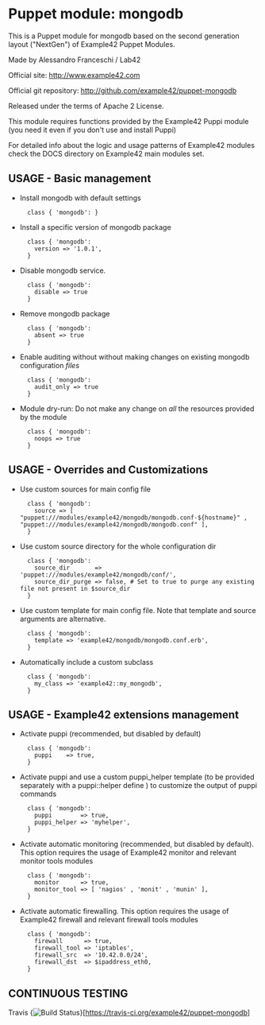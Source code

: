 # Puppet module: mongodb

This is a Puppet module for mongodb based on the second generation layout ("NextGen") of Example42 Puppet Modules.

Made by Alessandro Franceschi / Lab42

Official site: http://www.example42.com

Official git repository: http://github.com/example42/puppet-mongodb

Released under the terms of Apache 2 License.

This module requires functions provided by the Example42 Puppi module (you need it even if you don't use and install Puppi)

For detailed info about the logic and usage patterns of Example42 modules check the DOCS directory on Example42 main modules set.


## USAGE - Basic management

* Install mongodb with default settings

        class { 'mongodb': }

* Install a specific version of mongodb package

        class { 'mongodb':
          version => '1.0.1',
        }

* Disable mongodb service.

        class { 'mongodb':
          disable => true
        }

* Remove mongodb package

        class { 'mongodb':
          absent => true
        }

* Enable auditing without without making changes on existing mongodb configuration *files*

        class { 'mongodb':
          audit_only => true
        }

* Module dry-run: Do not make any change on *all* the resources provided by the module

        class { 'mongodb':
          noops => true
        }


## USAGE - Overrides and Customizations
* Use custom sources for main config file 

        class { 'mongodb':
          source => [ "puppet:///modules/example42/mongodb/mongodb.conf-${hostname}" , "puppet:///modules/example42/mongodb/mongodb.conf" ], 
        }


* Use custom source directory for the whole configuration dir

        class { 'mongodb':
          source_dir       => 'puppet:///modules/example42/mongodb/conf/',
          source_dir_purge => false, # Set to true to purge any existing file not present in $source_dir
        }

* Use custom template for main config file. Note that template and source arguments are alternative. 

        class { 'mongodb':
          template => 'example42/mongodb/mongodb.conf.erb',
        }

* Automatically include a custom subclass

        class { 'mongodb':
          my_class => 'example42::my_mongodb',
        }


## USAGE - Example42 extensions management 
* Activate puppi (recommended, but disabled by default)

        class { 'mongodb':
          puppi    => true,
        }

* Activate puppi and use a custom puppi_helper template (to be provided separately with a puppi::helper define ) to customize the output of puppi commands 

        class { 'mongodb':
          puppi        => true,
          puppi_helper => 'myhelper', 
        }

* Activate automatic monitoring (recommended, but disabled by default). This option requires the usage of Example42 monitor and relevant monitor tools modules

        class { 'mongodb':
          monitor      => true,
          monitor_tool => [ 'nagios' , 'monit' , 'munin' ],
        }

* Activate automatic firewalling. This option requires the usage of Example42 firewall and relevant firewall tools modules

        class { 'mongodb':       
          firewall      => true,
          firewall_tool => 'iptables',
          firewall_src  => '10.42.0.0/24',
          firewall_dst  => $ipaddress_eth0,
        }


## CONTINUOUS TESTING

Travis {<img src="https://travis-ci.org/example42/puppet-mongodb.png?branch=master" alt="Build Status" />}[https://travis-ci.org/example42/puppet-mongodb]
